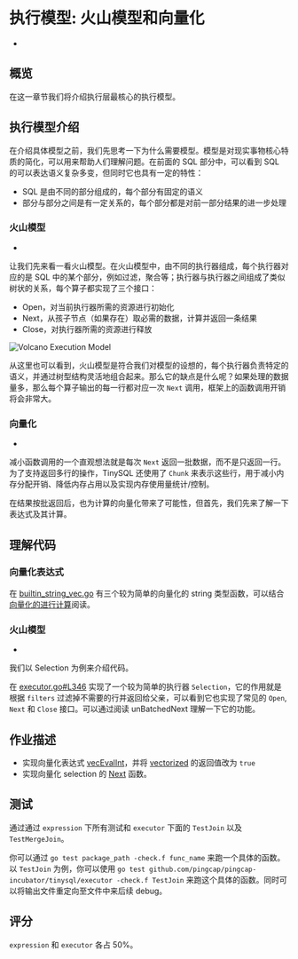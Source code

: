 # 执行模型: 火山模型和向量化
-
## 概览

在这一章节我们将介绍执行层最核心的执行模型。

## 执行模型介绍

在介绍具体模型之前，我们先思考一下为什么需要模型。模型是对现实事物核心特质的简化，可以用来帮助人们理解问题。在前面的 SQL 部分中，可以看到 SQL 的可以表达语义复杂多变，但同时它也具有一定的特性：

- SQL 是由不同的部分组成的，每个部分有固定的语义
- 部分与部分之间是有一定关系的，每个部分都是对前一部分结果的进一步处理

### 火山模型
-
让我们先来看一看火山模型。在火山模型中，由不同的执行器组成，每个执行器对应的是 SQL 中的某个部分，例如过滤，聚合等；执行器与执行器之间组成了类似树状的关系，每个算子都实现了三个接口：

- Open，对当前执行器所需的资源进行初始化
- Next，从孩子节点（如果存在）取必需的数据，计算并返回一条结果
- Close，对执行器所需的资源进行释放

![Volcano Execution Model](./imgs/proj3-part1-1.png)

从这里也可以看到，火山模型是符合我们对模型的设想的，每个执行器负责特定的语义，并通过树型结构灵活地组合起来。那么它的缺点是什么呢？如果处理的数据量多，那么每个算子输出的每一行都对应一次 `Next` 调用，框架上的函数调用开销将会非常大。

### 向量化
-
减小函数调用的一个直观想法就是每次 `Next` 返回一批数据，而不是只返回一行。为了支持返回多行的操作，TinySQL 还使用了 `Chunk` 来表示这些行，用于减小内存分配开销、降低内存占用以及实现内存使用量统计/控制。

在结果按批返回后，也为计算的向量化带来了可能性，但首先，我们先来了解一下表达式及其计算。

## 理解代码

### 向量化表达式

在 [builtin\_string\_vec.go](https://github.com/pingcap-incubator/tinysql/blob/course/expression/builtin_string_vec.go) 有三个较为简单的向量化的 string 类型函数，可以结合[向量化的进行计算](https://docs.google.com/document/d/1JKP9YS3wYsuXsYhDgVepJt5y72K6_WxhUVfOLyjpAjc/edit#heading=h.66r4twnr3b1c)阅读。

### 火山模型
-
我们以 Selection 为例来介绍代码。

在 [executor.go#L346](https://github.com/pingcap-incubator/tinysql/blob/course/executor/executor.go#L346) 实现了一个较为简单的执行器 `Selection`，它的作用就是根据 `filters` 过滤掉不需要的行并返回给父亲，可以看到它也实现了常见的 `Open`, `Next` 和 `Close` 接口。可以通过阅读 unBatchedNext 理解一下它的功能。

## 作业描述

- 实现向量化表达式 [vecEvalInt](https://github.com/pingcap-incubator/tinysql/blob/course/expression/builtin_string_vec.go#L89)，并将 [vectorized](https://github.com/pingcap-incubator/tinysql/blob/course/expression/builtin_string_vec.go#L84) 的返回值改为 `true`
- 实现向量化 selection 的 [Next](https://github.com/pingcap-incubator/tinysql/blob/course/executor/executor.go#L380) 函数。

## 测试

通过通过 `expression` 下所有测试和 `executor` 下面的 `TestJoin` 以及 `TestMergeJoin`。

你可以通过 `go test package_path -check.f func_name` 来跑一个具体的函数。以 `TestJoin` 为例，你可以使用 `go test github.com/pingcap/pingcap-incubator/tinysql/executor -check.f TestJoin` 来跑这个具体的函数。同时可以将输出文件重定向至文件中来后续 debug。

## 评分

`expression` 和 `executor` 各占 50%。
